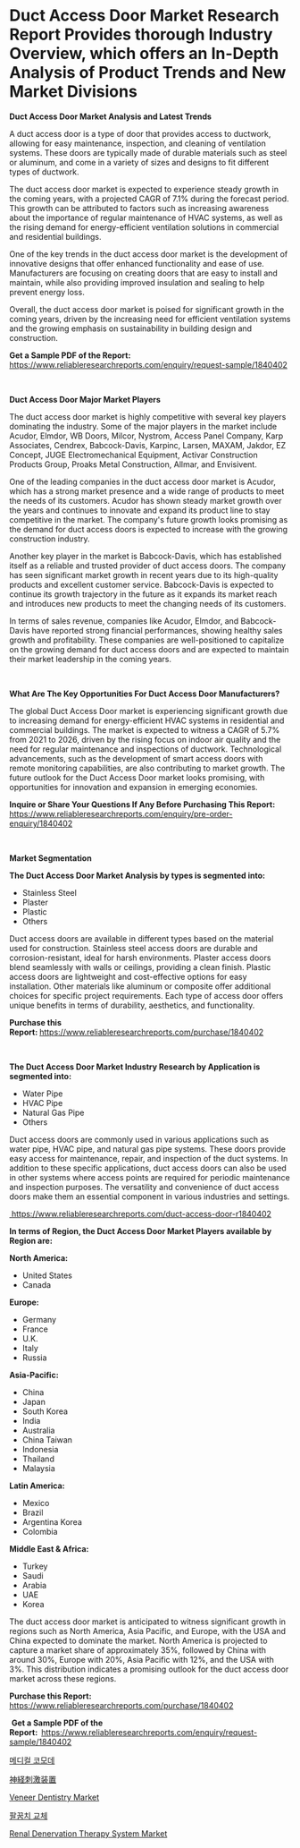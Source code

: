 <p><h1>Duct Access Door Market Research Report Provides thorough Industry Overview, which offers an In-Depth Analysis of Product Trends and New Market Divisions</h1></p><p><strong>Duct Access Door Market Analysis and Latest Trends</strong></p>
<p><p>A duct access door is a type of door that provides access to ductwork, allowing for easy maintenance, inspection, and cleaning of ventilation systems. These doors are typically made of durable materials such as steel or aluminum, and come in a variety of sizes and designs to fit different types of ductwork.</p><p>The duct access door market is expected to experience steady growth in the coming years, with a projected CAGR of 7.1% during the forecast period. This growth can be attributed to factors such as increasing awareness about the importance of regular maintenance of HVAC systems, as well as the rising demand for energy-efficient ventilation solutions in commercial and residential buildings.</p><p>One of the key trends in the duct access door market is the development of innovative designs that offer enhanced functionality and ease of use. Manufacturers are focusing on creating doors that are easy to install and maintain, while also providing improved insulation and sealing to help prevent energy loss.</p><p>Overall, the duct access door market is poised for significant growth in the coming years, driven by the increasing need for efficient ventilation systems and the growing emphasis on sustainability in building design and construction.</p></p>
<p><strong>Get a Sample PDF of the Report:&nbsp;</strong> <a href="https://www.reliableresearchreports.com/enquiry/request-sample/1840402">https://www.reliableresearchreports.com/enquiry/request-sample/1840402</a></p>
<p>&nbsp;</p>
<p><strong>Duct Access Door Major Market Players</strong></p>
<p><p>The duct access door market is highly competitive with several key players dominating the industry. Some of the major players in the market include Acudor, Elmdor, WB Doors, Milcor, Nystrom, Access Panel Company, Karp Associates, Cendrex, Babcock-Davis, Karpinc, Larsen, MAXAM, Jakdor, EZ Concept, JUGE Electromechanical Equipment, Activar Construction Products Group, Proaks Metal Construction, Allmar, and Envisivent.</p><p>One of the leading companies in the duct access door market is Acudor, which has a strong market presence and a wide range of products to meet the needs of its customers. Acudor has shown steady market growth over the years and continues to innovate and expand its product line to stay competitive in the market. The company's future growth looks promising as the demand for duct access doors is expected to increase with the growing construction industry.</p><p>Another key player in the market is Babcock-Davis, which has established itself as a reliable and trusted provider of duct access doors. The company has seen significant market growth in recent years due to its high-quality products and excellent customer service. Babcock-Davis is expected to continue its growth trajectory in the future as it expands its market reach and introduces new products to meet the changing needs of its customers.</p><p>In terms of sales revenue, companies like Acudor, Elmdor, and Babcock-Davis have reported strong financial performances, showing healthy sales growth and profitability. These companies are well-positioned to capitalize on the growing demand for duct access doors and are expected to maintain their market leadership in the coming years.</p></p>
<p>&nbsp;</p>
<p><strong>What Are The Key Opportunities For Duct Access Door Manufacturers?</strong></p>
<p><p>The global Duct Access Door market is experiencing significant growth due to increasing demand for energy-efficient HVAC systems in residential and commercial buildings. The market is expected to witness a CAGR of 5.7% from 2021 to 2026, driven by the rising focus on indoor air quality and the need for regular maintenance and inspections of ductwork. Technological advancements, such as the development of smart access doors with remote monitoring capabilities, are also contributing to market growth. The future outlook for the Duct Access Door market looks promising, with opportunities for innovation and expansion in emerging economies.</p></p>
<p><strong>Inquire or Share Your Questions If Any Before Purchasing This Report:</strong> <a href="https://www.reliableresearchreports.com/enquiry/pre-order-enquiry/1840402">https://www.reliableresearchreports.com/enquiry/pre-order-enquiry/1840402</a></p>
<p>&nbsp;</p>
<p><strong>Market Segmentation</strong></p>
<p><strong>The Duct Access Door Market Analysis by types is segmented into:</strong></p>
<p><ul><li>Stainless Steel</li><li>Plaster</li><li>Plastic</li><li>Others</li></ul></p>
<p><p>Duct access doors are available in different types based on the material used for construction. Stainless steel access doors are durable and corrosion-resistant, ideal for harsh environments. Plaster access doors blend seamlessly with walls or ceilings, providing a clean finish. Plastic access doors are lightweight and cost-effective options for easy installation. Other materials like aluminum or composite offer additional choices for specific project requirements. Each type of access door offers unique benefits in terms of durability, aesthetics, and functionality.</p></p>
<p><strong>Purchase this Report:&nbsp;</strong><a href="https://www.reliableresearchreports.com/purchase/1840402">https://www.reliableresearchreports.com/purchase/1840402</a></p>
<p>&nbsp;</p>
<p><strong>The Duct Access Door Market Industry Research by Application is segmented into:</strong></p>
<p><ul><li>Water Pipe</li><li>HVAC Pipe</li><li>Natural Gas Pipe</li><li>Others</li></ul></p>
<p><p>Duct access doors are commonly used in various applications such as water pipe, HVAC pipe, and natural gas pipe systems. These doors provide easy access for maintenance, repair, and inspection of the duct systems. In addition to these specific applications, duct access doors can also be used in other systems where access points are required for periodic maintenance and inspection purposes. The versatility and convenience of duct access doors make them an essential component in various industries and settings.</p></p>
<p><a href="https://www.reliableresearchreports.com/duct-access-door-r1840402">&nbsp;https://www.reliableresearchreports.com/duct-access-door-r1840402</a></p>
<p><strong>In terms of Region, the Duct Access Door Market Players available by Region are:</strong></p>
<p>
    <p> <strong> North America: </strong>
        <ul>
            <li>United States</li>
            <li>Canada</li>
        </ul>
        </p> 
    <p> <strong> Europe: </strong>
        <ul>
            <li>Germany</li>
            <li>France</li>
            <li>U.K.</li>
            <li>Italy</li>
            <li>Russia</li>
        </ul>
        </p> 
    <p> <strong> Asia-Pacific: </strong>
        <ul>
            <li>China</li>
            <li>Japan</li>
            <li>South Korea</li>
            <li>India</li>
            <li>Australia</li>
            <li>China Taiwan</li>
            <li>Indonesia</li>
            <li>Thailand</li>
            <li>Malaysia</li>
        </ul>
        </p> 
    <p> <strong> Latin America: </strong>
        <ul>
            <li>Mexico</li>
            <li>Brazil</li>
            <li>Argentina Korea</li>
            <li>Colombia</li>
        </ul>
        </p> 
    <p> <strong> Middle East & Africa: </strong>
        <ul>
            <li>Turkey</li>
            <li>Saudi</li>
            <li>Arabia</li>
            <li>UAE</li>
            <li>Korea</li>
        </ul>
    </p>
    </p>
<p><p>The duct access door market is anticipated to witness significant growth in regions such as North America, Asia Pacific, and Europe, with the USA and China expected to dominate the market. North America is projected to capture a market share of approximately 35%, followed by China with around 30%, Europe with 20%, Asia Pacific with 12%, and the USA with 3%. This distribution indicates a promising outlook for the duct access door market across these regions.</p></p>
<p><strong>Purchase this Report: </strong><a href="https://www.reliableresearchreports.com/purchase/1840402">https://www.reliableresearchreports.com/purchase/1840402</a></p>
<p>&nbsp;<strong>Get a Sample PDF of the Report:&nbsp;&nbsp;</strong><a href="https://www.reliableresearchreports.com/enquiry/request-sample/1840402">https://www.reliableresearchreports.com/enquiry/request-sample/1840402</a></p>
<p><strong></strong></p>
<p><p><a href="https://medium.com/@loycekreiger/%EC%9D%98%EB%A3%8C%EC%9A%A9-%EC%BD%94%EB%AA%A8%EB%93%9C-%EC%8B%9C%EC%9E%A5-%EB%A9%94%ED%8A%B8%EB%A6%AD%EC%8A%A4-%ED%95%B4%EB%8F%85-%EC%8B%9C%EC%9E%A5-%EC%A0%90%EC%9C%A0%EC%9C%A8-%EB%8F%99%ED%96%A5-%EB%B0%8F-%EC%84%B1%EC%9E%A5-%ED%8C%A8%ED%84%B4-71d9a64d53e9">메디컬 코모데</a></p><p><a href="https://medium.com/@ameliaordoneza/%E7%A5%9E%E7%B5%8C%E5%88%BA%E6%BF%80%E3%83%87%E3%83%90%E3%82%A4%E3%82%B9%E5%B8%82%E5%A0%B4%E3%81%AF%E5%B8%82%E5%A0%B4%E3%82%B7%E3%82%A7%E3%82%A2-%E5%B8%82%E5%A0%B4%E3%83%88%E3%83%AC%E3%83%B3%E3%83%89-%E5%B8%82%E5%A0%B4%E6%88%90%E9%95%B7%E3%81%AB%E9%96%A2%E3%81%99%E3%82%8B%E6%83%85%E5%A0%B1%E3%82%92%E6%8F%90%E4%BE%9B%E3%81%97%E3%81%A6%E3%81%84%E3%81%BE%E3%81%99-6ffff0e7c5bd">神経刺激装置</a></p><p><a href="https://www.linkedin.com/pulse/veneer-dentistry-market-outlook-industry-overview-forecast-kylve?trackingId=HcK5Ns1n8uk6W3RYwWpC%2Bg%3D%3D">Veneer Dentistry Market</a></p><p><a href="https://medium.com/@dallasrrellwg/%ED%8C%94%EA%BF%88%EC%B9%98-%EA%B5%90%EC%B2%B4-%EC%8B%9C%EC%9E%A5-%EC%A1%B0%EC%82%AC-%EB%B3%B4%EA%B3%A0%EC%84%9C-%EC%97%AD%EC%82%AC-%EB%B0%8F-2031%EB%85%84%EA%B9%8C%EC%A7%80-2024%EB%85%84%EA%B9%8C%EC%A7%80%EC%9D%98-%EC%98%88%EC%83%81-042af5620a73">팔꿈치 교체</a></p><p><a href="https://www.linkedin.com/pulse/renal-denervation-therapy-system-market-outlook-industry-overview-uople?trackingId=0NaFRt7sD2hseUzw3IAfsA%3D%3D">Renal Denervation Therapy System Market</a></p></p>
